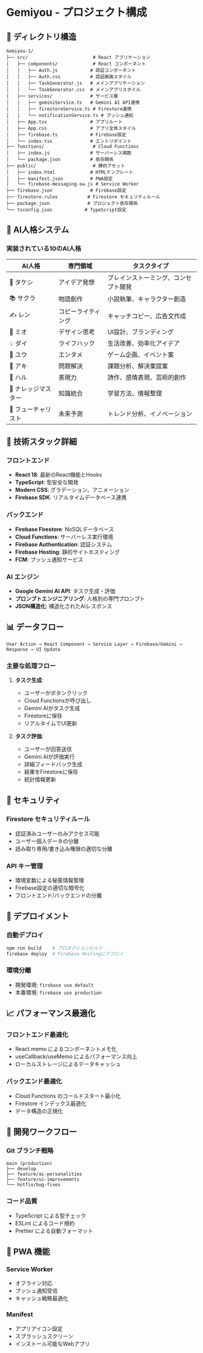 # Gemiyou - プロジェクト構成

## 📁 ディレクトリ構造

```
Gemiyou-1/
├── src/                        # React アプリケーション
│   ├── components/             # React コンポーネント
│   │   ├── Auth.js            # 認証コンポーネント
│   │   ├── Auth.css           # 認証画面スタイル
│   │   ├── TaskGenerator.js   # メインアプリケーション
│   │   └── TaskGenerator.css  # メインアプリスタイル
│   ├── services/              # サービス層
│   │   ├── geminiService.ts   # Gemini AI API連携
│   │   ├── firestoreService.ts # Firestore連携
│   │   └── notificationService.ts # プッシュ通知
│   ├── App.tsx                # アプリルート
│   ├── App.css                # アプリ全体スタイル
│   ├── firebase.ts            # Firebase設定
│   └── index.tsx              # エントリポイント
├── functions/                  # Cloud Functions
│   ├── index.js               # サーバーレス関数
│   └── package.json           # 依存関係
├── public/                     # 静的アセット
│   ├── index.html             # HTMLテンプレート
│   ├── manifest.json          # PWA設定
│   └── firebase-messaging-sw.js # Service Worker
├── firebase.json              # Firebase設定
├── firestore.rules           # Firestore セキュリティルール
├── package.json              # プロジェクト依存関係
└── tsconfig.json            # TypeScript設定
```

## 🧠 AI人格システム

### 実装されている10のAI人格

| AI人格 | 専門領域 | タスクタイプ |
|--------|----------|-------------|
| 🎡 タケシ | アイデア発想 | ブレインストーミング、コンセプト開発 |
| 📚 サクラ | 物語創作 | 小説執筆、キャラクター創造 |
| ✍️ レン | コピーライティング | キャッチコピー、広告文作成 |
| 🎨 ミオ | デザイン思考 | UI設計、ブランディング |
| 💡 ダイ | ライフハック | 生活改善、効率化アイデア |
| 🎪 ユウ | エンタメ | ゲーム企画、イベント案 |
| 🔧 アキ | 問題解決 | 課題分析、解決案提案 |
| 🌟 ハル | 表現力 | 詩作、感情表現、芸術的創作 |
| 🧠 ナレッジマスター | 知識統合 | 学習方法、情報整理 |
| 🔮 フューチャリスト | 未来予測 | トレンド分析、イノベーション |

## 🔧 技術スタック詳細

### フロントエンド
- **React 18**: 最新のReact機能とHooks
- **TypeScript**: 型安全な開発
- **Modern CSS**: グラデーション、アニメーション
- **Firebase SDK**: リアルタイムデータベース連携

### バックエンド
- **Firebase Firestore**: NoSQLデータベース
- **Cloud Functions**: サーバーレス実行環境
- **Firebase Authentication**: 認証システム
- **Firebase Hosting**: 静的サイトホスティング
- **FCM**: プッシュ通知サービス

### AI エンジン
- **Google Gemini AI API**: タスク生成・評価
- **プロンプトエンジニアリング**: 人格別の専門プロンプト
- **JSON構造化**: 構造化されたAIレスポンス

## 📊 データフロー

```
User Action → React Component → Service Layer → Firebase/Gemini → Response → UI Update
```

### 主要な処理フロー

1. **タスク生成**:
   - ユーザーがボタンクリック
   - Cloud Functionsが呼び出し
   - Gemini AIがタスク生成
   - Firestoreに保存
   - リアルタイムでUI更新

2. **タスク評価**:
   - ユーザーが回答送信
   - Gemini AIが評価実行
   - 詳細フィードバック生成
   - 結果をFirestoreに保存
   - 統計情報更新

## 🔐 セキュリティ

### Firestore セキュリティルール
- 認証済みユーザーのみアクセス可能
- ユーザー個人データの分離
- 読み取り専用/書き込み権限の適切な分離

### API キー管理
- 環境変数による秘匿情報管理
- Firebase設定の適切な暗号化
- フロントエンド/バックエンドの分離

## 🚀 デプロイメント

### 自動デプロイ
```bash
npm run build    # プロダクションビルド
firebase deploy  # Firebase Hostingにデプロイ
```

### 環境分離
- 開発環境: `firebase use default`
- 本番環境: `firebase use production`

## 📈 パフォーマンス最適化

### フロントエンド最適化
- React.memo によるコンポーネントメモ化
- useCallback/useMemo によるパフォーマンス向上
- ローカルストレージによるデータキャッシュ

### バックエンド最適化
- Cloud Functions のコールドスタート最小化
- Firestore インデックス最適化
- データ構造の正規化

## 🔄 開発ワークフロー

### Git ブランチ戦略
```
main (production)
├── develop
├── feature/ai-personalities
├── feature/ui-improvements
└── hotfix/bug-fixes
```

### コード品質
- TypeScript による型チェック
- ESLint によるコード規約
- Prettier による自動フォーマット

## 📱 PWA 機能

### Service Worker
- オフライン対応
- プッシュ通知受信
- キャッシュ戦略最適化

### Manifest
- アプリアイコン設定
- スプラッシュスクリーン
- インストール可能なWebアプリ
